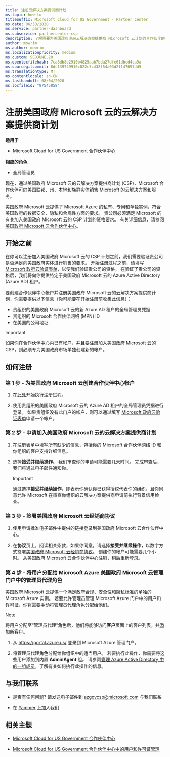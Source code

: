 ```yaml
---
title: 注册云解决方案提供商计划
ms.topic: how-to
titleSuffix: Microsoft Cloud for US Government - Partner Center
ms.date: 06/30/2020
ms.service: partner-dashboard
ms.subservice: partnercenter-csp
description: 了解需要为美国政府注册云解决方案提供商 Microsoft 云计划的合作伙伴的 CSP 计划要求。
author: mowrim
ms.author: mowrim
ms.localizationpriority: medium
ms.custom: SEOJUNE.20
ms.openlocfilehash: 7ca8db8e2910b4825aab7bda27dfe61dbcd4ca9a
ms.sourcegitcommit: 8dc139749916c822c5c438f54a03d2f147697dd5
ms.translationtype: MT
ms.contentlocale: zh-CN
ms.lasthandoff: 08/04/2020
ms.locfileid: "87545858"
---
```

# <a name="enroll-in-the-cloud-solution-provider-program-for-microsoft-cloud-for-us-government"></a>注册美国政府 Microsoft 云的云解决方案提供商计划

**适用于**

- Microsoft Cloud for US Government 合作伙伴中心

**相应的角色**

- 全局管理员

现在，通过美国政府 Microsoft 云的云解决方案提供商计划 (CSP)，Microsoft 合作伙伴可向美国联邦、州、本地和族群实体销售 Microsoft 的云解决方案和服务。 

美国政府 Microsoft 云提供了 Microsoft Azure 的私有、专用和单独实例，符合美国政府的数据安全、隐私和合规性方面的要求。 贵公司必须满足 Microsoft 的有关加入美国政府 Microsoft 云的 CSP 计划的资格要求。 有关详细信息，请参阅[美国政府 Microsoft 云合作伙伴中心](partner-center-for-microsoft-us-govt-cloud.md)。

## <a name="before-you-begin"></a>开始之前

在你可以注册加入美国政府 Microsoft 云的 CSP 计划之前，我们需要验证贵公司是否满足向美国政府实体进行销售的要求。 开始注册过程之前，请填写 [Microsoft 政府云验证表单](https://azuregov.microsoft.com/csp)，以便我们验证贵公司的资格。 在验证了贵公司的资格后，我们将向你提供特定于美国政府 Microsoft 云的 Azure Active Directory (Azure AD) 租户。  

要创建合作伙伴中心帐户并注册美国政府 Microsoft 云的云解决方案提供商计划，你需要提供以下信息（你可能要在开始注册前收集此信息）：

-  贵组织的美国政府 Microsoft 云的新 Azure AD 租户的全局管理员凭据
-  贵组织的 Microsoft 合作伙伴网络 (MPN) ID 
-  在美国的公司地址

> [!IMPORTANT]  
> 如果你在合作伙伴中心内已有帐户，并且要注册加入美国政府 Microsoft 云的 CSP，则必须专为美国政府市场单独创建新的帐户。

## <a name="how-to-enroll"></a>如何注册 

### <a name="step-1---create-a-partner-center-account-for-microsoft-cloud-for-us-government"></a>第 1 步 - 为美国政府 Microsoft 云创建合作伙伴中心帐户

1.  在[此处](https://partnercenter.microsoft.com/register/resellerusgjoinnow)开始执行注册过程。 

2.  使用贵组织的美国政府 Microsoft 云的 Azure AD 租户的全局管理员凭据进行登录。 如果贵组织没有此门户的帐户，则可以通过填写 [Microsoft 政府云验证表单](https://azuregov.microsoft.com/csp)申请一个帐户。


### <a name="step-2---apply-to-participate-in-the-cloud-solution-provider-program-for-microsoft-cloud-for-us-government"></a>第 2 步 - 申请加入美国政府 Microsoft 云的云解决方案提供商计划

1.  在注册表单中填写所有缺少的信息，包括你的 Microsoft 合作伙伴网络 ID 和你组织的客户支持详细信息。 

2.  选择**接受并继续操作**。 我们审查你的申请可能需要几天时间。 完成审查后，我们将通过电子邮件通知你。

    > [!IMPORTANT]  
    > 通过选择**接受并继续操作**，即表示你确认你已获得授权代表你的组织，且你同意允许 Microsoft 在审查你组织的云解决方案提供商申请前执行背景信用检查。


### <a name="step-3---sign-the-reseller-agreement-for-microsoft-cloud-for-us-government"></a>第 3 步 - 签署美国政府 Microsoft 云经销商协议

1. 使用申请批准电子邮件中提供的链接登录到美国政府 Microsoft 云合作伙伴中心。 

2. 在**协议**页上，阅读相关条款，如果你同意，请选择**接受并继续操作**，以数字方式签署[美国政府 Microsoft 云经销商协议](https://go.microsoft.com/fwlink/p/?linkid=843364)。 创建你的帐户可能需要几个小时。 从美国政府 Microsoft 云合作伙伴中心注销，稍后重新登录。


### <a name="step-4---assign-users-to-the-admin-agent-role-in-the-microsoft-azure-admin-portal-for-microsoft-cloud-for-us-government"></a>第 4 步 - 将用户分配给 Microsoft Azure 美国政府 Microsoft 云管理门户中的管理员代理角色

美国政府 Microsoft 云提供一个满足政府合规、安全性和隐私标准的单独的 Microsoft Azure 实例。 若要允许管理员管理 Microsoft Azure 门户中的用户和许可证，你将需要手动将管理员代理角色分配给他们。

> [!NOTE]  
> 将用户分配至“管理员代理”角色后，他们将能够访问**客户**页面上的客户列表，并[添加新客户](add-a-new-customer.md)。   

1.  从 https://portal.azure.us/ 登录到 Microsoft Azure 管理门户。

2.  将管理员代理角色分配给你组织中的适当用户。 若要执行此操作，你需要将这些用户添加到内置 **AdminAgent** 组。 请参阅[管理 Azure Active Directory 中的一组成员](https://docs.microsoft.com/azure/active-directory/active-directory-groups-members-azure-portal)，了解有关如何执行此操作的信息。
 
## <a name="connect-with-us"></a>与我们联系

- 是否有任何问题? 请发送电子邮件到 azgovcsp@microsoft.com 与我们联系

- 在 [Yammer](https://www.yammer.com/cloudpartnercommunity/#/threads/inGroup?type=in_group&feedId=11509777&view=all) 上加入我们 

## <a name="related-topics"></a>相关主题

-  [Microsoft Cloud for US Government 合作伙伴中心](partner-center-for-microsoft-us-govt-cloud.md)

-  [Microsoft Cloud for US Government 合作伙伴中心中的用户和许可证管理](user-management-in-partner-center-for-microsoft-us-govt-cloud.md)


